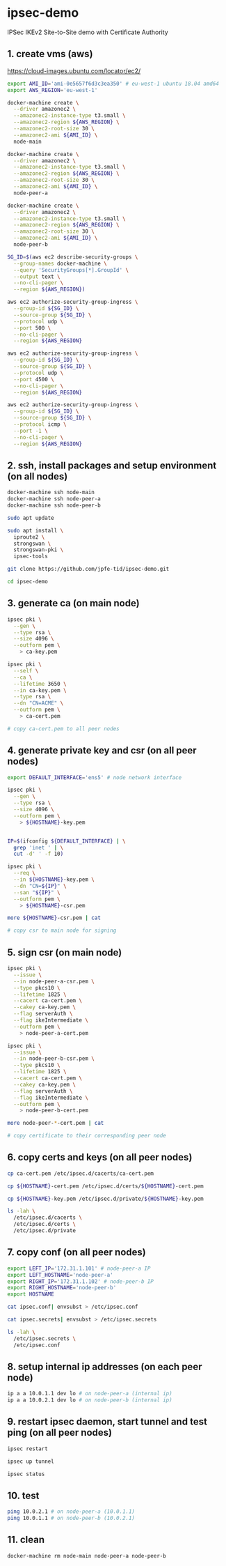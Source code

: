 # ipsec-demo
IPSec IKEv2 Site-to-Site demo with Certificate Authority

## 1. create vms (aws)

https://cloud-images.ubuntu.com/locator/ec2/

```sh
export AMI_ID='ami-0e5657f6d3c3ea350' # eu-west-1 ubuntu 18.04 amd64
export AWS_REGION='eu-west-1'
```

```sh
docker-machine create \
  --driver amazonec2 \
  --amazonec2-instance-type t3.small \
  --amazonec2-region ${AWS_REGION} \
  --amazonec2-root-size 30 \
  --amazonec2-ami ${AMI_ID} \
  node-main

docker-machine create \
  --driver amazonec2 \
  --amazonec2-instance-type t3.small \
  --amazonec2-region ${AWS_REGION} \
  --amazonec2-root-size 30 \
  --amazonec2-ami ${AMI_ID} \
  node-peer-a

docker-machine create \
  --driver amazonec2 \
  --amazonec2-instance-type t3.small \
  --amazonec2-region ${AWS_REGION} \
  --amazonec2-root-size 30 \
  --amazonec2-ami ${AMI_ID} \
  node-peer-b

SG_ID=$(aws ec2 describe-security-groups \
  --group-names docker-machine \
  --query 'SecurityGroups[*].GroupId' \
  --output text \
  --no-cli-pager \
  --region ${AWS_REGION})

aws ec2 authorize-security-group-ingress \
  --group-id ${SG_ID} \
  --source-group ${SG_ID} \
  --protocol udp \
  --port 500 \
  --no-cli-pager \
  --region ${AWS_REGION}

aws ec2 authorize-security-group-ingress \
  --group-id ${SG_ID} \
  --source-group ${SG_ID} \
  --protocol udp \
  --port 4500 \
  --no-cli-pager \
  --region ${AWS_REGION}

aws ec2 authorize-security-group-ingress \
  --group-id ${SG_ID} \
  --source-group ${SG_ID} \
  --protocol icmp \
  --port -1 \
  --no-cli-pager \
  --region ${AWS_REGION}
```

## 2. ssh, install packages and setup environment (on all nodes)

```sh
docker-machine ssh node-main
docker-machine ssh node-peer-a
docker-machine ssh node-peer-b
```

```sh
sudo apt update

sudo apt install \
  iproute2 \
  strongswan \
  strongswan-pki \
  ipsec-tools

git clone https://github.com/jpfe-tid/ipsec-demo.git

cd ipsec-demo
```

## 3. generate ca (on main node)

```sh
ipsec pki \
  --gen \
  --type rsa \
  --size 4096 \
  --outform pem \
    > ca-key.pem

ipsec pki \
  --self \
  --ca \
  --lifetime 3650 \
  --in ca-key.pem \
  --type rsa \
  --dn "CN=ACME" \
  --outform pem \
    > ca-cert.pem

# copy ca-cert.pem to all peer nodes
```

## 4. generate private key and csr (on all peer nodes)

```sh
export DEFAULT_INTERFACE='ens5' # node network interface 
```

```sh
ipsec pki \
  --gen \
  --type rsa \
  --size 4096 \
  --outform pem \
    > ${HOSTNAME}-key.pem


IP=$(ifconfig ${DEFAULT_INTERFACE} | \
  grep 'inet ' | \
  cut -d' ' -f 10)

ipsec pki \
  --req \
  --in ${HOSTNAME}-key.pem \
  --dn "CN=${IP}" \
  --san "${IP}" \
  --outform pem \
    > ${HOSTNAME}-csr.pem

more ${HOSTNAME}-csr.pem | cat

# copy csr to main node for signing
```

## 5. sign csr (on main node)

```sh
ipsec pki \
  --issue \
  --in node-peer-a-csr.pem \
  --type pkcs10 \
  --lifetime 1825 \
  --cacert ca-cert.pem \
  --cakey ca-key.pem \
  --flag serverAuth \
  --flag ikeIntermediate \
  --outform pem \
    > node-peer-a-cert.pem

ipsec pki \
  --issue \
  --in node-peer-b-csr.pem \
  --type pkcs10 \
  --lifetime 1825 \
  --cacert ca-cert.pem \
  --cakey ca-key.pem \
  --flag serverAuth \
  --flag ikeIntermediate \
  --outform pem \
    > node-peer-b-cert.pem

more node-peer-*-cert.pem | cat

# copy certificate to their corresponding peer node
```

## 6. copy certs and keys (on all peer nodes)

```sh
cp ca-cert.pem /etc/ipsec.d/cacerts/ca-cert.pem

cp ${HOSTNAME}-cert.pem /etc/ipsec.d/certs/${HOSTNAME}-cert.pem

cp ${HOSTNAME}-key.pem /etc/ipsec.d/private/${HOSTNAME}-key.pem

ls -lah \
  /etc/ipsec.d/cacerts \
  /etc/ipsec.d/certs \
  /etc/ipsec.d/private
```

## 7. copy conf (on all peer nodes)

```sh
export LEFT_IP='172.31.1.101' # node-peer-a IP
export LEFT_HOSTNAME='node-peer-a'
export RIGHT_IP='172.31.1.102' # node-peer-b IP
export RIGHT_HOSTNAME='node-peer-b'
export HOSTNAME
```

```sh
cat ipsec.conf| envsubst > /etc/ipsec.conf

cat ipsec.secrets| envsubst > /etc/ipsec.secrets

ls -lah \
  /etc/ipsec.secrets \
  /etc/ipsec.conf
```

## 8. setup internal ip addresses (on each peer node)

```sh
ip a a 10.0.1.1 dev lo # on node-peer-a (internal ip)
ip a a 10.0.2.1 dev lo # on node-peer-b (internal ip)
```

## 9. restart ipsec daemon, start tunnel and test ping (on all peer nodes)

```sh
ipsec restart

ipsec up tunnel

ipsec status
```

## 10. test

```sh
ping 10.0.2.1 # on node-peer-a (10.0.1.1)
ping 10.0.1.1 # on node-peer-b (10.0.2.1)
```

## 11. clean
```sh
docker-machine rm node-main node-peer-a node-peer-b
```